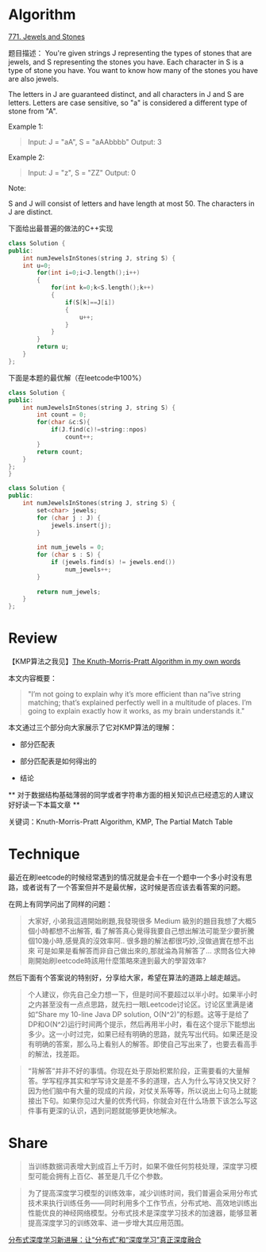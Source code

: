 
# Algorithm

[771. Jewels and Stones](https://leetcode.com/problems/jewels-and-stones/description/)

题目描述：
You're given strings J  representing the types of stones that are jewels, and S representing the stones you have.  Each character in S is a type of stone you have.  You want to know how many of the stones you have are also jewels.

The letters in J are guaranteed distinct, and all characters in J and S are letters. Letters are case sensitive, so "a" is considered a different type of stone from "A".

Example 1: 

> Input: J = "aA", S = "aAAbbbb"
> Output: 3
  
Example 2:

>Input: J = "z", S = "ZZ"
 Output: 0
 
 Note:
 
 S and J will consist of letters and have length at most 50.
 The characters in J are distinct.
 
 
下面给出最普遍的做法的C++实现

```C++
class Solution {
public:
    int numJewelsInStones(string J, string S) {
    int u=0;
        for(int i=0;i<J.length();i++)
        {
            for(int k=0;k<S.length();k++)
            {
                if(S[k]==J[i])
                {
                    u++;
                }
            }
        }
        return u;
    }
};


```

下面是本题的最优解（在leetcode中100%）



```C++
class Solution {
public:
    int numJewelsInStones(string J, string S) {
        int count = 0;
        for(char &c:S){
            if(J.find(c)!=string::npos)
                count++;
        }
        return count;
    }
};
}

````

```c++
class Solution {
public:
    int numJewelsInStones(string J, string S) {
        set<char> jewels;
        for (char j : J) {
            jewels.insert(j);
        }
        
        int num_jewels = 0;
        for (char s : S) {
            if (jewels.find(s) != jewels.end())
                num_jewels++;
        }
        
        return num_jewels;
    }
};

```



# Review
【KMP算法之我见】[The Knuth-Morris-Pratt Algorithm in my own words](http://jakeboxer.com/blog/2009/12/13/the-knuth-morris-pratt-algorithm-in-my-own-words/)


本文内容概要：

> "I’m not going to explain why it’s more efficient than na”ive string matching; that’s explained perfectly well in a multitude of places. I’m going to explain exactly how it works, as my brain understands it."

本文通过三个部分向大家展示了它对KMP算法的理解：

- 部分匹配表

- 部分匹配表是如何得出的

- 结论

** 对于数据结构基础薄弱的同学或者字符串方面的相关知识点已经遗忘的人建议好好读一下本篇文章 **


关键词：Knuth-Morris-Pratt Algorithm, KMP, The Partial Match Table
 


# Technique

最近在刷leetcode的时候经常遇到的情况就是会卡在一个题中一个多小时没有思路，或者说有了一个答案但并不是最优解，这时候是否应该去看答案的问题。

在网上有同学问出了同样的问题：
> 大家好,
  小弟我這週開始刷題,我發現很多 Medium 級別的題目我想了大概5個小時都想不出解答,
  看了解答真心覺得我要自己想出解法可能至少要折騰個10幾小時,感覺真的沒效率阿..
  很多題的解法都很巧妙,沒做過實在想不出來 
  可是如果是看解答而非自己做出來的,那就淪為背解答了...
  求問各位大神剛開始刷leetcode時該用什麼策略來達到最大的學習效率?
  
然后下面有个答案说的特别好，分享给大家，希望在算法的道路上越走越远。

> 个人建议，你先自己全力想一下，但是时间不要超过以半小时。如果半小时之内甚至没有一点点思路，就先扫一眼Leetcode讨论区。讨论区里满是诸如“Share my 10-line Java DP solution, O(N^2)”的标题。这等于是给了DP和O(N^2)运行时间两个提示，然后再用半小时，看在这个提示下能想出多少。这一小时过完，如果已经有明确的思路，就先写出代码。如果还是没有明确的答案，那么马上看别人的解答。即使自己写出来了，也要去看高手的解法，找差距。

> “背解答”并非不好的事情。你现在处于原始积累阶段，正需要看的大量解答。学写程序其实和学写诗文是差不多的道理，古人为什么写诗又快又好？因为他们脑中有大量的现成的片段，对仗关系等等，所以说出上句马上就能接出下句。如果你见过大量的优秀代码，你就会对在什么场景下该怎么写这件事有更深的认识，遇到问题就能够更快地解决。


 
 

# Share

> 当训练数据词表增大到成百上千万时，如果不做任何剪枝处理，深度学习模型可能会拥有上百亿、甚至是几千亿个参数。
  
> 为了提高深度学习模型的训练效率，减少训练时间，我们普遍会采用分布式技术来执行训练任务——同时利用多个工作节点，分布式地、高效地训练出性能优良的神经网络模型。分布式技术是深度学习技术的加速器，能够显著提高深度学习的训练效率、进一步增大其应用范围。

[分布式深度学习新进展：让“分布式”和“深度学习”真正深度融合
](https://mp.weixin.qq.com/s?__biz=MzAwMTA3MzM4Nw==&mid=2649444062&idx=1&sn=53cf03f9930f62f62cb71aead6a8b242&chksm=82c0a75ab5b72e4c0601476c168e69e2ee7313871e1ce1bcf600f86886253841447b14e4868f&scene=38#wechat_redirect)

